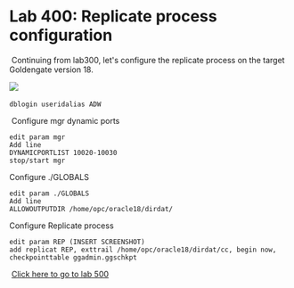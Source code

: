 # Lab 400: Replicate process configuration
​
Continuing from lab300, let's configure the replicate process on the target Goldengate version 18.

![](screens/20.png)
​
```
dblogin useridalias ADW
```
​
Configure mgr dynamic ports
```
edit param mgr
Add line
DYNAMICPORTLIST 10020-10030
stop/start mgr
```
Configure ./GLOBALS
```
edit param ./GLOBALS
Add line
ALLOWOUTPUTDIR /home/opc/oracle18/dirdat/
```
Configure Replicate process
```
edit param REP (INSERT SCREENSHOT)
add replicat REP, exttrail /home/opc/oracle18/dirdat/cc, begin now, checkpointtable ggadmin.ggschkpt
```
​
[Click here to go to lab 500](https://github.com/GaryHostt/GoldenGate2ADB/blob/master/Lab500.md)
